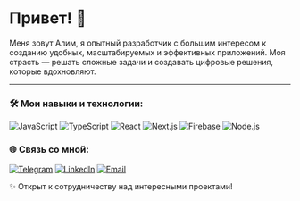 # Привет! 👋

Меня зовут Алим, я опытный разработчик с большим интересом к созданию удобных, масштабируемых и эффективных приложений. Моя страсть — решать сложные задачи и создавать цифровые решения, которые вдохновляют.

---

### 🛠️ Мои навыки и технологии:

![JavaScript](https://img.shields.io/badge/-JavaScript-000?logo=javascript&logoColor=F7DF1E)
![TypeScript](https://img.shields.io/badge/-TypeScript-000?logo=typescript&logoColor=3178C6)
![React](https://img.shields.io/badge/-React-000?logo=react&logoColor=61DAFB)
![Next.js](https://img.shields.io/badge/-Next.js-000?logo=next.js&logoColor=FFFFFF)
![Firebase](https://img.shields.io/badge/-Firebase-000?logo=firebase&logoColor=FFCA28)
![Node.js](https://img.shields.io/badge/-Node.js-000?logo=node.js&logoColor=339933)


### 🌐 Связь со мной:

[![Telegram](https://img.shields.io/badge/-Telegram-000?logo=telegram&logoColor=white)](@alimchik_02)
[![LinkedIn](https://img.shields.io/badge/-LinkedIn-000?logo=linkedin&logoColor=0077B5)](www.linkedin.com/in/alim-bilimov-25032a33a)
[![Email](https://img.shields.io/badge/-Email-000?logo=gmail&logoColor=EA4335)](alimbilimov@gmail.com)


✨ Открыт к сотрудничеству над интересными проектами!
